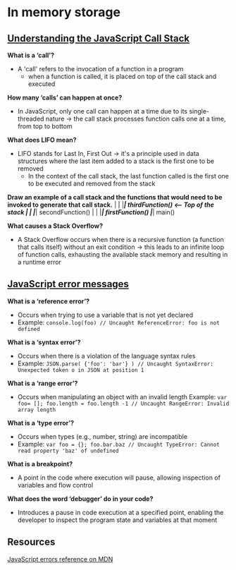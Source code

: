 # In memory storage

## [Understanding the JavaScript Call Stack](https://www.freecodecamp.org/news/understanding-the-javascript-call-stack-861e41ae61d4)

**What is a ‘call’?**
- A 'call' refers to the invocation of a function in a program
  - when a function is called, it is placed on top of the call stack and executed

**How many ‘calls’ can happen at once?**
- In JavaScript, only one call can happen at a time due to its single-threaded nature -> the call stack processes function calls one at a time, from top to bottom

**What does LIFO mean?**
- LIFO stands for Last In, First Out -> it's a principle used in data structures where the last item added to a stack is the first one to be removed
  - In the context of the call stack, the last function called is the first one to be executed and removed from the stack

**Draw an example of a call stack and the functions that would need to be invoked to generate that call stack.**
|       |
|_______|  thirdFunction()   <-- Top of the stack
|       |
|_______|  secondFunction()
|       |
|_______|  firstFunction()
|_______|  main()


**What causes a Stack Overflow?**
- A Stack Overflow occurs when there is a recursive function (a function that calls itself) without an exit condition -> this leads to an infinite loop of function calls, exhausting the available stack memory and resulting in a runtime error

## [JavaScript error messages](https://codeburst.io/javascript-error-messages-debugging-d23f84f0ae7c?gi=5eb3a5370c5b)

**What is a ‘reference error’?**
- Occurs when trying to use a variable that is not yet declared
- Example: `console.log(foo) // Uncaught ReferenceError: foo is not defined`

**What is a ‘syntax error’?**
- Occurs when there is a violation of the language syntax rules
- Example: `JSON.parse( {'foo': 'bar'} ) // Uncaught SyntaxError: Unexpected token o in JSON at position 1`

**What is a ‘range error’?**
- Occurs when manipulating an object with an invalid length
Example: `var foo= []; foo.length = foo.length -1 // Uncaught RangeError: Invalid array length`

**What is a ‘type error’?**
- Occurs when types (e.g., number, string) are incompatible
- Example: `var foo = {}; foo.bar.baz // Uncaught TypeError: Cannot read property 'baz' of undefined`

**What is a breakpoint?**
- A point in the code where execution will pause, allowing inspection of variables and flow control

**What does the word ‘debugger’ do in your code?**
- Introduces a pause in code execution at a specified point, enabling the developer to inspect the program state and variables at that moment

## Resources
[JavaScript errors reference on MDN](https://developer.mozilla.org/en-US/docs/Web/JavaScript/Reference/Errors)